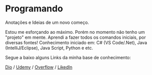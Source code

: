 # Programando
Anotações e Ideias de um novo começo.

Estou me esforçando ao máximo. Porém no momento não tenho um "projeto" em mente.
Aprendi a fazer todos os comandos iniciais, por diversas fontes!
Conhecimento iniciado em: C# (VS Code/.Net), Java (IntelliJ/Eclipse), Java Script, Python e etc.

Segue a baixo alguns Links da minha base de conhecimento:

[Dio](https://dio.me/sign-up?ref=6SDEGRWSEQ) /
[Udemy](https://www.udemy.com/home/my-courses/learning/) /
[Overflow](https://pt.stackoverflow.com/) /
[LikedIn](https://www.linkedin.com/in/adson-santiago-da-silva-3036a9139/)
